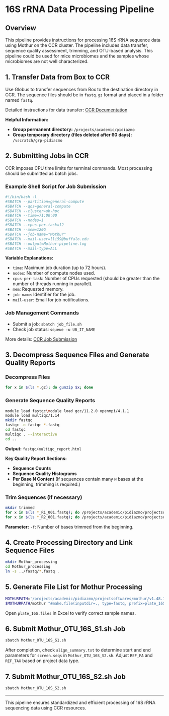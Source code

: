 # 16S rRNA Data Processing Pipeline

## Overview
This pipeline provides instructions for processing 16S rRNA sequence data using Mothur on the CCR cluster. The pipeline includes data transfer, sequence quality assessment, trimming, and OTU-based analysis.
This pipeline could be used for mice microbiomes and the samples whose microbiomes are not well characterized.

## 1. Transfer Data from Box to CCR
Use Globus to transfer sequences from Box to the destination directory in CCR. The sequence files should be in `fastq.gz` format and placed in a folder named `fastq`.

Detailed instructions for data transfer: [CCR Documentation](https://docs.ccr.buffalo.edu/en/latest/hpc/data-transfer/)

**Helpful Information:**
- **Group permanent directory:** `/projects/academic/pidiazmo`
- **Group temporary directory (files deleted after 60 days):** `/vscratch/grp-pidiazmo`

## 2. Submitting Jobs in CCR
CCR imposes CPU time limits for terminal commands. Most processing should be submitted as batch jobs.

### Example Shell Script for Job Submission
```bash
#!/bin/bash -l
#SBATCH --partition=general-compute
#SBATCH --qos=general-compute
#SBATCH --cluster=ub-hpc
#SBATCH --time=71:00:00
#SBATCH --nodes=1
#SBATCH --cpus-per-task=12
#SBATCH --mem=120G
#SBATCH --job-name="Mothur"
#SBATCH --mail-user=lli59@buffalo.edu
#SBATCH --output=Mothur-pipeline.log
#SBATCH --mail-type=ALL
```
**Variable Explanations:**
- `time`: Maximum job duration (up to 72 hours).
- `nodes`: Number of compute nodes used.
- `cpus-per-task`: Number of CPUs requested (should be greater than the number of threads running in parallel).
- `mem`: Requested memory.
- `job-name`: Identifier for the job.
- `mail-user`: Email for job notifications.

### Job Management Commands
- Submit a job: `sbatch job_file.sh`
- Check job status: `squeue -u UB_IT_NAME`

More details: [CCR Job Submission](https://docs.ccr.buffalo.edu/en/latest/hpc/jobs/)

## 3. Decompress Sequence Files and Generate Quality Reports
### Decompress Files
```bash
for x in $(ls *.gz); do gunzip $x; done
```

### Generate Sequence Quality Reports
```bash
module load fastqc\module load gcc/11.2.0 openmpi/4.1.1
module load multiqc/1.14
mkdir fastqc
fastqc -o fastqc *.fastq
cd fastqc
multiqc . --interactive
cd ..
```
**Output:** `fastqc/multiqc_report.html`

**Key Quality Report Sections:**
- **Sequence Counts**
- **Sequence Quality Histograms**
- **Per Base N Content** (If sequences contain many `N` bases at the beginning, trimming is required.)

### Trim Sequences (if necessary)
```bash
mkdir trimmed
for x in $(ls *_R1_001.fastq); do /projects/academic/pidiazmo/projectsoftwares/fastx/bin/fastx_trimmer -f 7 -i $x -o trimmed/$x; done
for x in $(ls *_R2_001.fastq); do /projects/academic/pidiazmo/projectsoftwares/fastx/bin/fastx_trimmer -f 7 -i $x -o trimmed/$x; done
```
**Parameter:** `-f`: Number of bases trimmed from the beginning.

## 4. Create Processing Directory and Link Sequence Files
```bash
mkdir Mothur_processing
cd Mothur_processing
ln -s ../fastq/*.fastq .
```

## 5. Generate File List for Mothur Processing
```bash
MOTHURPATH='/projects/academic/pidiazmo/projectsoftwares/mothur/v1.48.1'
$MOTHURPATH/mothur "#make.file(inputdir=., type=fastq, prefix=plate_16S)"
```
Open `plate_16S.files` in Excel to verify correct sample names.

## 6. Submit Mothur_OTU_16S_S1.sh Job
```bash
sbatch Mothur_OTU_16S_S1.sh
```
After completion, check `align_summary.txt` to determine start and end parameters for `screen.seqs` in `Mothur_OTU_16S_S2.sh`. Adjust `REF_FA` and `REF_TAX` based on project data type.

## 7. Submit Mothur_OTU_16S_S2.sh Job
```bash
sbatch Mothur_OTU_16S_S2.sh
```

---

This pipeline ensures standardized and efficient processing of 16S rRNA sequencing data using CCR resources.

